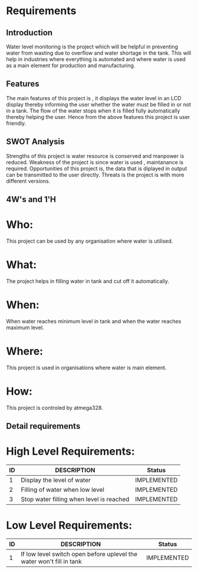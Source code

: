 # Requirements
## Introduction



Water level monitoring is the project which will be helpful in preventing water from wasting due to overflow and water shortage in the tank. This will help in industries where everything is automated and where water is used as a main element for production and manufacturing.

## Features

The main features of this project is , it displays the water level in an LCD display thereby informing the user whether the water must be filled in or not in a tank. The flow of the water stops when it is filled fully automatically thereby helping the user. Hence from the above features this project is user friendly.


## SWOT Analysis

Strengths of this project is water resource is conserved and manpower is reduced.
Weakness of the project is since water is used , maintanance is required. 
Opportunities of this project is, the data that is diplayed in output can be transmitted to the user directly.
Threats is the project is with more different versions.


## 4W's and 1'H
# Who:
This project can be used by any organisation where water is utilised.

# What:
The project helps in filling water in tank and cut off it automatically.

# When:
When water reaches minimum level in tank and when the water reaches maximum level.

# Where:
This project is used in organisations where water is main element.

# How:
This project is controled by atmega328.

## Detail requirements
# High Level Requirements:
| ID | DESCRIPTION | Status |
| ------ | ------ | ------ |
| 1 |Display the level of water| IMPLEMENTED |
| 2 | Filling of water when low level | IMPLEMENTED |
| 3 | Stop water filling when level is reached  | IMPLEMENTED |
# Low Level Requirements:
| ID | DESCRIPTION | Status |
| ------ | ------ | ------ |
| 1 |If low level switch open before uplevel the water won't fill in tank| IMPLEMENTED |

